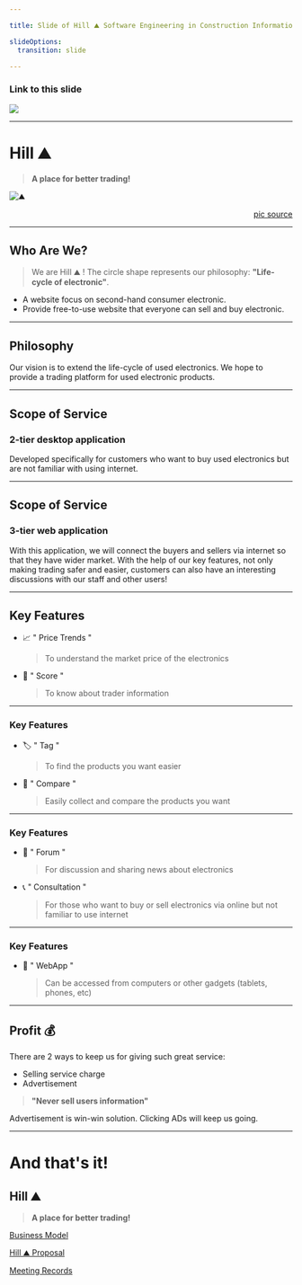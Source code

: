 ```yaml
---

title: Slide of Hill ⛰️ Software Engineering in Construction Information Systems

slideOptions:
  transition: slide

---
```


### Link to this slide

![](https://i.imgur.com/2PrYdgA.png)

---

<!-- .slide: data-transition="zoom" -->

# Hill ⛰️
> **A place for better trading!** 

![⛰️](https://www.english-heritage.org.uk/siteassets/home/visit/places-to-visit/silbury-hill/silbury-hill-hero.jpg)
[<div style="text-align: right"> pic source</div>](https://www.english-heritage.org.uk/visit/places/silbury-hill/)

---

<!-- .slide: data-transition="f-in zoom-out" -->
<!-- .slide: data-background="https://www.english-heritage.org.uk/siteassets/home/visit/places-to-visit/silbury-hill/silbury-hill-hero.jpg" data-background-opacity="0.7" -->

## Who Are We?

> We are Hill ⛰️ ! The circle shape represents our philosophy: 
> <span><!-- .element: class="fragment shrink highlight-green"-->**"Life-cycle of electronic"**</span>.

- A website focus on second-hand consumer electronic.
- Provide free-to-use website that everyone can sell and buy electronic.

---

## Philosophy

Our vision is to extend the life-cycle of used electronics. We hope to provide a trading platform for used electronic products.

---

## Scope of Service
### 2-tier desktop application

Developed specifically for customers who want to buy used electronics but are not familiar with using internet. 

----

## Scope of Service
### 3-tier web application

With this application, we will connect the buyers and sellers via internet so that they have wider market. With the help of our key features, not only making trading safer and easier, customers can also have an interesting discussions with our staff and other users!

---

## Key Features

- :chart_with_upwards_trend: " Price Trends " 
  > To understand the market price of the electronics
  
- :100: " Score " 
  > To know about trader information

----

### Key Features

- 🏷️ " Tag "
  > To find the products you want easier

- 🔀 " Compare "
  > Easily collect and compare the products you want

----

### Key Features

- 💬 " Forum "
  > For discussion and sharing news about electronics

- :telephone_receiver: " Consultation "
  > For those who want to buy or sell electronics via online but not familiar to use internet

----

### Key Features

- :iphone: " WebApp "
  > Can be accessed from computers or other gadgets (tablets, phones, etc)

---

## Profit :moneybag: 

There are 2 ways to keep us for giving such great service:

- Selling service charge
- Advertisement

> **"Never sell users information"**

Advertisement is win-win solution. Clicking ADs will keep us going.

---

<!-- .slide: data-background="https://www.english-heritage.org.uk/siteassets/home/visit/places-to-visit/silbury-hill/silbury-hill-hero.jpg" data-background-opacity="0.7" -->
# And that's it!

## Hill ⛰️
> **A place for better trading!** 

[Business Model](https://canvanizer.com/canvas/wP7YO1CISmRJS)

[Hill ⛰️ Proposal](/@JuenTingShie/S1CtS3-Or)

[Meeting Records](/@JuenTingShie/B13UTxfdB)

